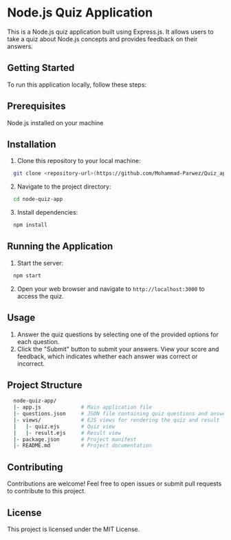 # Node.js Quiz Application

 This is a Node.js quiz application built using Express.js. It allows users to take a quiz about Node.js concepts and provides feedback on their answers.

## Getting Started
To run this application locally, follow these steps:
## Prerequisites
Node.js installed on your machine 
##  Installation

1. Clone this repository to your local machine:

```bash
  git clone <repository-url>(https://github.com/Mohammad-Parwez/Quiz_app.git)

```
2. Navigate to the project directory:
```bash
  cd node-quiz-app
```
3. Install dependencies:
```bash
  npm install
```
 
 
##  Running the Application

1. Start the server:
```bash
  npm start
```
2. Open your web browser and navigate to `http://localhost:3000` to access the quiz.

## Usage
1. Answer the quiz questions by selecting one of the provided  options for each question.
2. Click the "Submit" button to submit your answers.
View your score and feedback, which indicates whether each answer was correct or incorrect.
## Project Structure
```bash
  node-quiz-app/
  |- app.js             # Main application file
  |- questions.json     # JSON file containing quiz questions and answers    
  |- views/             # EJS views for rendering the quiz and result
  |   |- quiz.ejs       # Quiz view
  |   |- result.ejs     # Result view
  |- package.json       # Project manifest
  |- README.md          # Project documentation

```
## Contributing
Contributions are welcome! Feel free to open issues or submit pull requests to contribute to this project.
## License
This project is licensed under the MIT License.